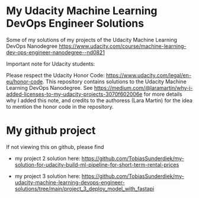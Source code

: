 # My Udacity Machine Learning DevOps Engineer Solutions

Some of my solutions of my projects of the Udacity Machine Learning DevOps Nanodegree https://www.udacity.com/course/machine-learning-dev-ops-engineer-nanodegree--nd0821

Important note for Udacity students:

Please respect the Udacity Honor Code: https://www.udacity.com/legal/en-eu/honor-code. This repository contains solutions to the Udacity Machine Learning DevOps Nanodegree. See https://medium.com/@laramartin/why-i-added-licenses-to-my-udacity-projects-3070f602006e for more details why I added this note, and credits to the authoress (Lara Martin) for the idea to mention the honor code in the repository.

# My github project

If not viewing this on github, please find

- my project 2 solution here: https://github.com/TobiasSunderdiek/my-solution-for-udacity-build-ml-pipeline-for-short-term-rental-prices

- my project 3 solution here: https://github.com/TobiasSunderdiek/my-udacity-machine-learning-devops-engineer-solutions/tree/main/project_3_deploy_model_with_fastapi